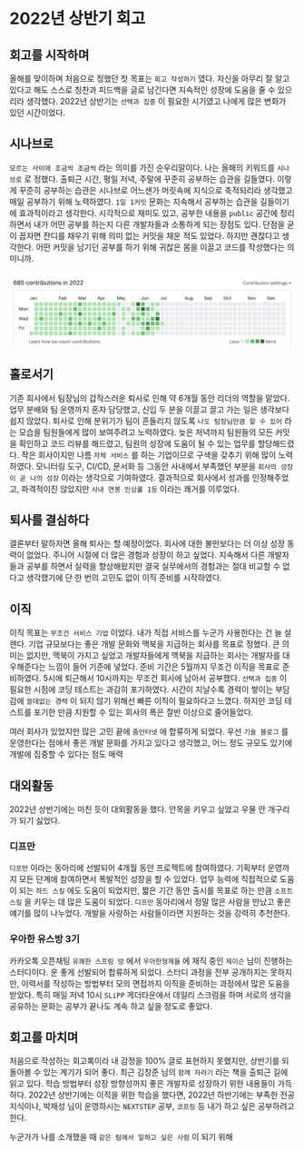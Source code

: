 # 2022년 상반기 회고

## 회고를 시작하며

올해를 맞이하며 처음으로 정했던 첫 목표는 `회고 작성하기` 였다. 자신을 아무리 잘 알고 있다고 해도 스스로 칭찬과 피드백을 글로 남긴다면 지속적인 성장에 도움을 줄 수 있으리라 생각했다.
2022년 상반기는 `선택과 집중` 이 필요한 시기였고 나에게 많은 변화가 있던 시간이었다.

## 시나브로

`모르는 사이에 조금씩 조금씩` 라는 의미를 가진 순우리말이다. 나는 올해의 키워드를 `시나브로` 로 정했다.
출퇴근 시간, 평일 저녁, 주말에 꾸준히 공부하는 습관을 길들였다. 이렇게 꾸준히 공부하는 습관은 시나브로 어느샌가 머릿속에 지식으로 축적되리라 생각했고 매일 공부하기 위해 노력하였다.
`1일 1커밋` 문화는 지속해서 공부하는 습관을 길들이기에 효과적이라고 생각한다. 시각적으로 재미도 있고, 공부한 내용을 `public` 공간에 정리하면서 내가 어떤 공부를 하는지 다른 개발자들과 소통하게 되는 장점도 있다.
단점을 굳이 꼽자면 잔디를 채우기 위해 의미 없는 커밋을 채운 적도 있었다. 하지만 괜찮다고 생각한다. 어떤 커밋을 남기던 공부를 하기 위해 귀찮은 몸을 이끌고 코드를 작성했다는 의미니까.

![commit](../images/commit.png)

## 홀로서기

기존 회사에서 팀장님의 갑작스러운 퇴사로 인해 약 6개월 동안 리더의 역할을 맡았다. 업무 분배와 팀 운영까지 혼자 담당했고, 신입 두 분을 이끌고 끌고 가는 일은 생각보다 쉽지 않았다.
퇴사로 인해 분위기가 팀이 흔들리지 않도록 `나도 팀장님만큼 할 수 있어` 라는 모습을 팀원들에게 많이 보여주려고 노력하였다. 늦은 저녁까지 팀원들의 모든 커밋을 확인하고 코드 리뷰를 해드렸고, 팀원의 성장에 도움이 될 수 있는 업무를 할당해드렸다.
작은 회사이지만 나름 `자체 서비스` 를 하는 기업이므로 구색을 갖추기 위해 많이 노력하였다. 모니터링 도구, CI/CD, 문서화 등 그동안 사내에서 부족했던 부분을 `회사의 성장이 곧 나의 성장` 이라는 생각으로 기여하였다.
결과적으로 회사에서 성과를 인정해주었고, 파격적이진 않았지만 `사내 연봉 인상률 1등` 이라는 쾌거를 이루었다.

## 퇴사를 결심하다

결론부터 말하자면 올해 퇴사는 할 예정이었다. 회사에 대한 불만보다는 더 이상 성장 동력이 없었다. 주니어 시절에 더 많은 경험과 성장이 하고 싶었다.
지속해서 다른 개발자들과 공부를 하면서 실력을 향상해왔지만 결국 실무에서의 경험과는 절대 비교할 수 없다고 생각했기에 단 한 번의 고민도 없이 이직 준비를 시작하였다.

## 이직

이직 목표는 `무조건 서비스 기업` 이었다. 내가 직접 서비스를 누군가 사용한다는 건 늘 설렌다. 기업 규모보다는 좋은 개발 문화와 맥북을 지급하는 회사를 목표로 정했다. 큰 의미는 없지만, 맥북이 가지고 싶었고 개발자들에게 맥북을 지급하는 회사는 개발자를 대우해준다는 느낌이 들어 기준에 넣었다. 준비 기간은 5월까지 무조건 이직을 목표로 준비하였다. 5시에 퇴근해서 10시까지는 무조건 회사에 남아서 공부했다. `선택과 집중` 이 필요한 시점에 코딩 테스트는 과감히 포기하였다.
시간이 지날수록 경력이 쌓이는 부담감에 `쓸데없는 경력` 이 되지 않기 위해선 빠른 이직이 필요하다고 느꼈다.
하지만 코딩 테스트를 포기한 만큼 지원할 수 있는 회사의 폭은 절반 이상으로 줄어들었다.

여러 회사가 있었지만 많은 고민 끝에 `줌인터넷` 에 합류하게 되었다.
우선 `기술 블로그` 를 운영한다는 점에서 좋은 개발 문화를 가지고 있다고 생각했고,
어느 정도 규모도 있기에 개발에 집중할 수 있다는 점도 매력

## 대외활동

2022년 상반기에는 미친 듯이 대외활동을 했다. 안목을 키우고 싶었고 우물 안 개구리가 되기 싫었다.

### 디프만

`디프만` 이라는 동아리에 선발되어 4개월 동안 프로젝트에 참여하였다. 기획부터 운영까지 모든 단계에 참여하면서 폭발적인 성장을 할 수 있었다.
업무 능력에 직접적으로 도움이 되는 `하드 스킬` 에도 도움이 되었지만, 짧은 기간 동안 출시를 목표로 하는 만큼 `소프트 스킬` 을 키우는 데 많은 도움이 되었다.
`디프만` 동아리에서 정말 많은 사람을 만났고 좋은 얘기를 많이 나누었다. 개발을 사랑하는 사람들이라면 지원하는 것을 강력히 추천한다.

### 우아한 유스방 3기

카카오톡 오픈채팅 `유쾌한 스프링 방` 에서 `우아한형제들` 에 재직 중인 `제이슨` 님이 진행하는 스터디이다. 운 좋게 선발되어 합류하게 되었다.
스터디 과정을 전부 공개하지는 못하지만, 이력서를 작성하는 방법부터 모의 면접까지 이직을 준비하는 과정에서 많은 도움을 받았다.
특히 매일 저녁 10시 `SLiPP` 게더타운에서 데일리 스크럼을 하며 서로의 생각을 공유하는 문화는 공부가 끝나도 계속 하고 싶을 정도로 좋았다.

## 회고를 마치며

처음으로 작성하는 회고록이라 내 감정을 100% 글로 표현하지 못했지만, 상반기를 되돌아볼 수 있는 계기가 되어 좋다. 최근 김창준 님의 `함께 자라기` 라는 책을 출퇴근 길에 읽고 있다.
학습 방법부터 성장 방향성까지 좋은 개발자로 성장하기 위한 내용들이 가득하다. 2022년 상반기에는 이직을 위한 학습을 했다면,
2022년 하반기에는 부족한 전공 지식이나, 박재성 님이 운영하시는 `NEXTSTEP` 공부, `코프링` 등 내가 하고 싶은 공부하려고 한다.

누군가가 나를 소개했을 때 `같은 팀에서 일하고 싶은 사람` 이 되기 위해
